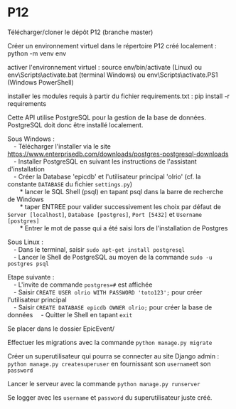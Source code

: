 # P12

Télécharger/cloner le dépôt P12 (branche master)

Créer un environnement virtuel dans le répertoire P12 créé localement : python -m venv env

activer l'environnement virtuel : source env/bin/activate (Linux) ou env\\Scripts\\activate.bat (terminal Windows) ou env\\Scripts\\activate.PS1 (Windows PowerShell)

installer les modules requis à partir du fichier requirements.txt : pip install -r requirements

Cette API utilise PostgreSQL pour la gestion de la base de données. 
PostgreSQL doit donc être installé localement.

Sous Windows :  
&emsp;- Télécharger l'installer via le site https://www.enterprisedb.com/downloads/postgres-postgresql-downloads  
&emsp;- Installer PostgreSQL en suivant les instructions de l'assistant 
d'installation  
&emsp;- Créer la Database 'epicdb' et l'utilisateur principal 'olrio' (cf. 
la constante `DATABASE` du fichier `settings.py`)  
&emsp;&emsp;* lancer le SQL Shell (psql) en tapant psql dans la barre de 
recherche de Windows  
&emsp;&emsp;* taper ENTREE pour valider successivement les choix par défaut de 
`Server [localhost]`, `Database [postgres]`, `Port [5432]` et `Username 
[postgres]`  
&emsp;&emsp;* Entrer le mot de passe qui a été saisi lors de l'installation de 
Postgres  
  
Sous Linux :  
&emsp;- Dans le terminal, saisir `sudo apt-get install postgresql`  
&emsp;- Lancer le Shell de PostgreSQL au moyen de la commande `sudo -u postgres psql`  

Etape suivante :  
&emsp;- L'invite de commande `postgres=#` est affichée   
&emsp;- Saisir `CREATE USER olrio WITH PASSWORD 'toto123';` pour créer 
l'utilisateur principal  
&emsp;- Saisir `CREATE DATABASE epicdb OWNER olrio;` pour créer la base de données
&emsp;- Quitter le Shell en tapant `exit`  


Se placer dans le dossier EpicEvent/

Effectuer les migrations avec la commande `python manage.py migrate`

Créer un superutilisateur qui pourra se connecter au site Django admin : 
`python manage.py createsuperuser` en fournissant son `username`et son 
`password` 

Lancer le serveur avec la commande `python manage.py runserver`  

Se logger avec les `username` et `password` du superutilisateur juste créé.
